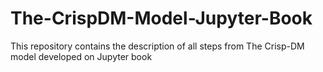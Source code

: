 # The-CrispDM-Model-Jupyter-Book
This repository contains the description of all steps from The Crisp-DM model developed on Jupyter book
